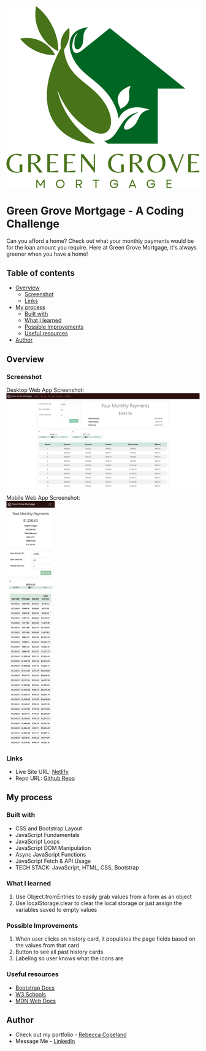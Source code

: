 ![Bash Buddy Logo](./img/GreenGroveMortgage.svg)
# Green Grove Mortgage - A Coding Challenge

Can you afford a home? Check out what your monthly payments would be for the loan amount you require. Here at Green Grove Mortgage, it's always greener when you have a home!

## Table of contents

- [Overview](#overview)
  - [Screenshot](#screenshot)
  - [Links](#links)
- [My process](#my-process)
  - [Built with](#built-with)
  - [What I learned](#what-i-learned)
  - [Possible Improvements](#possible-improvements)
  - [Useful resources](#useful-resources)
- [Author](#author)

## Overview

### Screenshot

Desktop Web App Screenshot:
![Desktop Screenshot](./img/desktop-screenshot.png)

Mobile Web App Screenshot:
<br/>
<img src="./img/iphone-screenshot.JPG" alt="Mobile Screenshot" width="25%" height="auto">

### Links

- Live Site URL: [Netlify](https://glittering-queijadas-fe3bfc.netlify.app/)
- Repo URL: [Github Repo](https://github.com/rebcop/GreenGroveMortgage)

## My process

### Built with

- CSS and Bootstrap Layout
- JavaScript Fundamentals
- JavaScript Loops
- JavaScript DOM Manipulation
- Async JavaScript Functions
- JavaScript Fetch & API Usage
- TECH STACK: JavaScript, HTML, CSS, Bootstrap

### What I learned

1. Use Object.fromEntries to easily grab values from a form as an object
2. Use localStorage.clear to clear the local storage or just assign the variables saved to empty values

### Possible Improvements
1. When user clicks on history card, it populates the page fields based on the values from that card
2. Button to see all past history cards
3. Labeling so user knows what the icons are
   
### Useful resources

- [Bootstrap Docs](https://getbootstrap.com/docs/5.3/getting-started/introduction/)
- [W3 Schools](https://www.w3schools.com/js/)
- [MDN Web Docs](https://developer.mozilla.org/en-US/docs/Web/JavaScript)

## Author

- Check out my portfolio - [Rebecca Copeland](https://rebcop.dev/)
- Message Me - [LinkedIn](https://www.linkedin.com/in/rebcop/)
